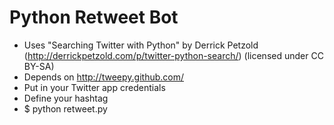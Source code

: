 Python Retweet Bot
==================

* Uses "Searching Twitter with Python" by Derrick Petzold (http://derrickpetzold.com/p/twitter-python-search/) (licensed under CC BY-SA)
* Depends on http://tweepy.github.com/
* Put in your Twitter app credentials
* Define your hashtag
* $ python retweet.py
